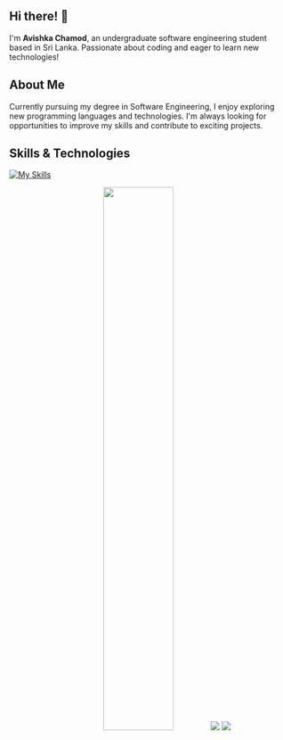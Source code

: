 
## Hi there! 👋

I'm **Avishka Chamod**, an undergraduate software engineering student based in Sri Lanka. Passionate about coding and eager to learn new technologies!

## About Me

Currently pursuing my degree in Software Engineering, I enjoy exploring new programming languages and technologies. I'm always looking for opportunities to improve my skills and contribute to exciting projects.

## Skills & Technologies

[![My Skills](https://skillicons.dev/icons?i=java,js,mysql,docker,html,css,git,react,spring,visualstudio,linux&perline=8)](https://skillicons.dev)


<p align="center">
  <img height="50%" width="auto" src ="https://github-readme-stats.vercel.app/api?username=Avishka14&show_icons=true&count_private=true&theme=darcula&hide_border=true&hide=issues,contribs&bg_color=00000000">
    <img src = "https://github-readme-stats.vercel.app/api/top-langs/?username=Avishka14&layout=compact&theme=dracula&hide_border=true&hide=issues,contribs&bg_color=00000000">
  <img src ="https://github-readme-streak-stats.herokuapp.com?user=Avishk14&theme=darcula&hide_border=true&background=FFFFFF00">

  <br>
  <br>
</p>

